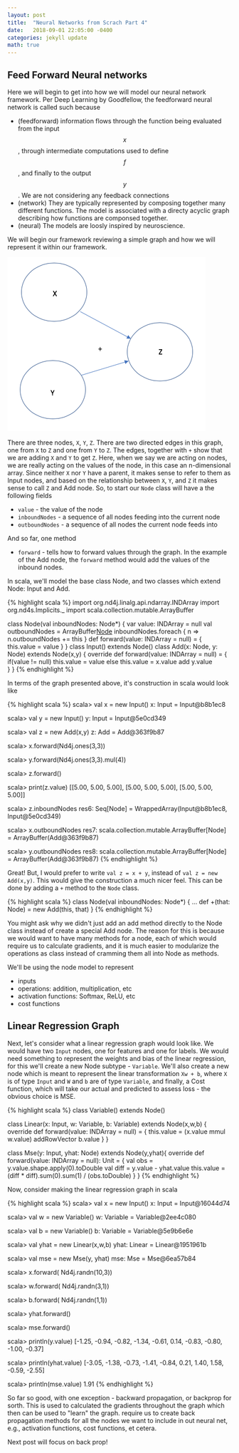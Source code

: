```yaml
---
layout: post
title:  "Neural Networks from Scrach Part 4"
date:   2018-09-01 22:05:00 -0400
categories: jekyll update
math: true
---
```


## Feed Forward Neural networks

Here we will begin to get into how we will model our neural network framework.  Per Deep Learning by Goodfellow, the feedforward neural network is called such because

* (feedforward) information flows through the function being evaluated from the input $$x$$, through intermediate computations used to define $$f$$, and finally to the output $$y$$.  We are not considering any feedback connections
* (network) They are typically represented by composing together many different functions.  The model is associated with a directy acyclic graph describing how functions are componsed together.
* (neural) The models are loosly inspired by neuroscience.

We will begin our framework reviewing a simple graph and how we will represent it within our framework.  

![add](/assets/add.png)

There are three nodes, `X`, `Y`, `Z`.  There are two directed edges in this graph, one from `X` to `Z` and one from `Y` to `Z`.  The edges, together with `+` show that we are adding `X` and `Y` to get `Z`.  Here, when we say we are acting on nodes, we are really acting on the values of the node, in this case an n-dimensional array.  Since neither `X` nor `Y` have a parent, it makes sense to refer to them as Input nodes, and based on the relationship between `X`, `Y`, and `Z` it makes sense to call `Z` and Add node.  So, to start our `Node` class will have a the following fields
* `value` - the value of the node
* `inboundNodes` - a sequence of all nodes feeding into the current node
* `outboundNodes` - a sequence of all nodes the current node feeds into

And so far, one method
* `forward` - tells how to forward values through the graph.  In the example of the Add node, the `forward` method would add the values of the inbound nodes.

In scala, we'll model the base class Node, and two classes which extend Node: Input and Add.  

{% highlight scala %}
import org.nd4j.linalg.api.ndarray.INDArray
import org.nd4s.Implicits._
import scala.collection.mutable.ArrayBuffer

class Node(val inboundNodes: Node*) {
  var value: INDArray = null
  val outboundNodes = ArrayBuffer[Node]()
  inboundNodes.foreach { n => n.outboundNodes += this }
  def forward(value: INDArray = null) = {
    this.value = value
  }
}
class Input() extends Node()
class Add(x: Node, y: Node) extends Node(x,y) {
  override def forward(value: INDArray = null) = {
    if(value != null) this.value = value
    else this.value = x.value add y.value  
  }
}
{% endhighlight %}

In terms of the graph presented above, it's construction in scala would look like

{% highlight scala %}
scala> val x = new Input()
x: Input = Input@b8b1ec8

scala> val y = new Input()
y: Input = Input@5e0cd349

scala> val z = new Add(x,y)
z: Add = Add@363f9b87

scala> x.forward(Nd4j.ones(3,3))

scala> y.forward(Nd4j.ones(3,3).mul(4))

scala> z.forward()

scala> print(z.value)
[[5.00, 5.00, 5.00],
 [5.00, 5.00, 5.00],
 [5.00, 5.00, 5.00]]

scala> z.inboundNodes
res6: Seq[Node] = WrappedArray(Input@b8b1ec8, Input@5e0cd349)

scala> x.outboundNodes
res7: scala.collection.mutable.ArrayBuffer[Node] = ArrayBuffer(Add@363f9b87)

scala> y.outboundNodes
res8: scala.collection.mutable.ArrayBuffer[Node] = ArrayBuffer(Add@363f9b87)
{% endhighlight %}

Great! But, I would prefer to write `val z = x + y`, instead of `val z = new Add(x,y)`.  This would give the construction a much nicer feel.  This can be done by adding a `+` method to the `Node` class.

{% highlight scala %}
class Node(val inboundNodes: Node*) {
  ...
  def +(that: Node) = new Add(this, that)
}
{% endhighlight %}

You might ask why we didn't just add an add method directly to the Node class instead of create a special Add node.  The reason for this is because we would want to have many methods for a node, each of which would require us to calculate gradients, and it is much easier to modularize the operations as class instead of cramming them all into Node as methods.  

We'll be using the node model to represent

* inputs
* operations: addition, multiplication, etc
* activation functions: Softmax, ReLU, etc
* cost functions


## Linear Regression Graph

Next, let's consider what a linear regression graph would look like.  We would have two `Input` nodes, one for features and one for labels.  We would need something to represent the weights and bias of the linear regression, for this we'll create a new Node subtype - `Variable`. We'll also create a new node which is meant to represent the linear transformation `Xw + b`, where `X` is of type `Input` and `W` and `b` are of type `Variable`, and finally, a Cost function, which will take our actual and predicted to assess loss - the obvious choice is MSE.   

{% highlight scala %}
class Variable() extends Node()

class Linear(x: Input, w: Variable, b: Variable) extends Node(x,w,b) {
  override def forward(value: INDArray = null) = {
    this.value = (x.value mmul w.value) addRowVector b.value
  }
}

class Mse(y: Input, yhat: Node) extends Node(y,yhat){
  override def forward(value: INDArray = null): Unit = {
    val obs = y.value.shape.apply(0).toDouble
    val diff = y.value - yhat.value
    this.value = (diff * diff).sum(0).sum(1) / (obs.toDouble)
  }
}
{% endhighlight %}

Now, consider making the linear regression graph in scala

{% highlight scala %}
scala> val x = new Input()
x: Input = Input@16044d74

scala> val w = new Variable()
w: Variable = Variable@2ee4c080

scala> val b = new Variable()
b: Variable = Variable@5e9b6e6e

scala> val yhat = new Linear(x,w,b)
yhat: Linear = Linear@1951961b

scala> val mse = new Mse(y, yhat)
mse: Mse = Mse@6ea57b84

scala> x.forward( Nd4j.randn(10,3))

scala> w.forward( Nd4j.randn(3,1))

scala> b.forward( Nd4j.randn(1,1))

scala> yhat.forward()

scala> mse.forward()

scala> println(y.value)
[-1.25, -0.94, -0.82, -1.34, -0.61, 0.14, -0.83, -0.80, -1.00, -0.37]

scala> println(yhat.value)
[-3.05, -1.38, -0.73, -1.41, -0.84, 0.21, 1.40, 1.58, -0.59, -2.55]

scala> println(mse.value)
1.91
{% endhighlight %}

So far so good, with one exception - backward propagation, or backprop for sorth.  This is used to calculated the gradients throughout the graph which then can be used to "learn" the graph.   require us to create back propagation methods for all the nodes we want to include in out neural net, e.g., activation functions, cost functions, et cetera.  

Next post will focus on back prop!
